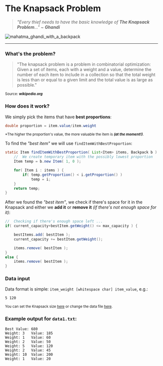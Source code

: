 # The Knapsack Problem
> _"Every thief needs to have the basic knowledge of **The Knapsack Problem**..."_ ~ ***Ghandi***

![mahatma_ghandi_with_a_backpack](https://user-images.githubusercontent.com/105242009/178107000-e69c3b64-c56e-4c64-9164-8f71104c2fc5.jpg)

---

### What's the problem?
> "The knapsack problem is a problem in combinatorial optimization: Given a set of items, each with a weight and a value, determine the number of each item to include
> in a collection so that the total weight is less than or equal to a given limit and the total value is as large as possible."

<sup>Source: ***wikipedia.org***</sup>

### How does it work?
We simply pick the items that have **best proportions**:

```java
double proportion = item.value/item.weight
```
<sup>*The higher the proportion's value, the more valuable the item is ***(at the moment!)***.</sup>

To find the _"best item"_ we will use `findItemWithBestProportion`:

```java
static Item findItemWithBestProportion( List<Item> items, Backpack b ) {
    //  We create temporary item with the possibly lowest proportion
    Item temp = b.new Item( 1, 0 );

    for( Item i : items ) {
        if( temp.getProportion() < i.getProportion() )
            temp = i;
    }
    return temp;
}
```

After we found the _"best item"_, we check if there's space for it in the Knapsack and either we **add it** or **remove it** _(if there's not enough space for it)_:

```java
//  Checking if there's enough space left ...
if( current_capacity+bestItem.getWeight() <= max_capacity ) {

    bestItems.add( bestItem );
    current_capacity += bestItem.getWeight();

    items.remove( bestItem );
}
else {
    items.remove( bestItem );
}
```
### Data input
Data format is simple: `item_weight [whitespace char] item_value`, e.g.:

```
5 120
```

<sup>You can set the Knapsack size [here](https://github.com/frieZZerr/Greedy-Algorithms/blob/main/Backpack/Backpack.java#L11) or change the data file [here](https://github.com/frieZZerr/Greedy-Algorithms/blob/main/Backpack/Backpack.java#L75).</sup>

### Example output for `data1.txt`:

```
Best Value: 680
Weight: 3	Value: 185
Weight: 1	Value: 60
Weight: 2	Value: 50
Weight: 5	Value: 120
Weight: 2	Value: 45
Weight: 10	Value: 200
Weight: 1	Value: 20
```
